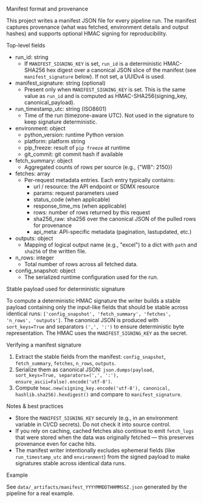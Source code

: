 Manifest format and provenance

This project writes a manifest JSON file for every pipeline run. The manifest captures provenance (what was fetched, environment details and output hashes) and supports optional HMAC signing for reproducibility.

Top-level fields

- run_id: string
  - If `MANIFEST_SIGNING_KEY` is set, `run_id` is a deterministic HMAC-SHA256 hex digest over a canonical JSON slice of the manifest (see `manifest_signature` below). If not set, a UUIDv4 is used.
- manifest_signature: string (optional)
  - Present only when `MANIFEST_SIGNING_KEY` is set. This is the same value as `run_id` and is computed as HMAC-SHA256(signing_key, canonical_payload).
- run_timestamp_utc: string (ISO8601)
  - Time of the run (timezone-aware UTC). Not used in the signature to keep signature deterministic.
- environment: object
  - python_version: runtime Python version
  - platform: platform string
  - pip_freeze: result of `pip freeze` at runtime
  - git_commit: git commit hash if available
- fetch_summary: object
  - Aggregated counts of rows per source (e.g., {"WB": 2150})
- fetches: array
  - Per-request metadata entries. Each entry typically contains:
    - url / resource: the API endpoint or SDMX resource
    - params: request parameters used
    - status_code (when applicable)
    - response_time_ms (when applicable)
    - rows: number of rows returned by this request
    - sha256_raw: sha256 over the canonical JSON of the pulled rows for provenance
    - api_meta: API-specific metadata (pagination, lastupdated, etc.)
- outputs: object
  - Mapping of logical output name (e.g., "excel") to a dict with `path` and `sha256` of the written file.
- n_rows: integer
  - Total number of rows across all fetched data.
- config_snapshot: object
  - The serialized runtime configuration used for the run.

Stable payload used for deterministic signature

To compute a deterministic HMAC signature the writer builds a stable payload containing only the input-like fields that should be stable across identical runs: `['config_snapshot', 'fetch_summary', 'fetches', 'n_rows', 'outputs']`. The canonical JSON is produced with `sort_keys=True` and separators `(',', ':')` to ensure deterministic byte representation. The HMAC uses the `MANIFEST_SIGNING_KEY` as the secret.

Verifying a manifest signature

1. Extract the stable fields from the manifest: `config_snapshot`, `fetch_summary`, `fetches`, `n_rows`, `outputs`.
2. Serialize them as canonical JSON: `json.dumps(payload, sort_keys=True, separators=(',', ':'), ensure_ascii=False).encode('utf-8')`.
3. Compute `hmac.new(signing_key.encode('utf-8'), canonical, hashlib.sha256).hexdigest()` and compare to `manifest_signature`.

Notes & best practices

- Store the `MANIFEST_SIGNING_KEY` securely (e.g., in an environment variable in CI/CD secrets). Do not check it into source control.
- If you rely on caching, cached fetches also continue to emit `fetch_logs` that were stored when the data was originally fetched — this preserves provenance even for cache hits.
- The manifest writer intentionally excludes ephemeral fields (like `run_timestamp_utc` and `environment`) from the signed payload to make signatures stable across identical data runs.

Example

See `data/_artifacts/manifest_YYYYMMDDTHHMMSSZ.json` generated by the pipeline for a real example.

